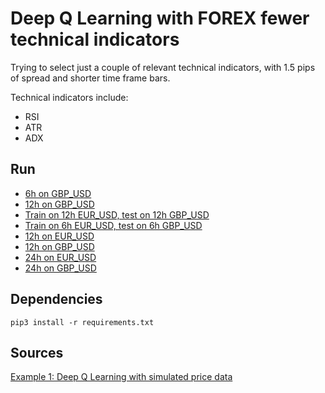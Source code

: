 # Deep Q Learning with FOREX fewer technical indicators

Trying to select just a couple of relevant technical indicators, with 1.5 pips of spread and shorter time frame bars.

Technical indicators include:

- RSI
- ATR
- ADX

## Run

- [6h on GBP_USD](6h-GBP_USD.ipynb)
- [12h on GBP_USD](12h-GBP_USD.ipynb)
- [Train on 12h EUR_USD, test on 12h GBP_USD](12h-EUR_USD_GBP_USD.ipynb)
- [Train on 6h EUR_USD, test on 6h GBP_USD](6h-EUR_USD_GBP_USD.ipynb)
- [12h on EUR_USD](12h-EUR_USD.ipynb)
- [12h on GBP_USD](12h-GBP_USD.ipynb)
- [24h on EUR_USD](24h-EUR_USD.ipynb)
- [24h on GBP_USD](24h-GBP_USD.ipynb)

## Dependencies

`pip3 install -r requirements.txt`

## Sources

[Example 1: Deep Q Learning with simulated price data](../1-deep-q-learning-simulated)
